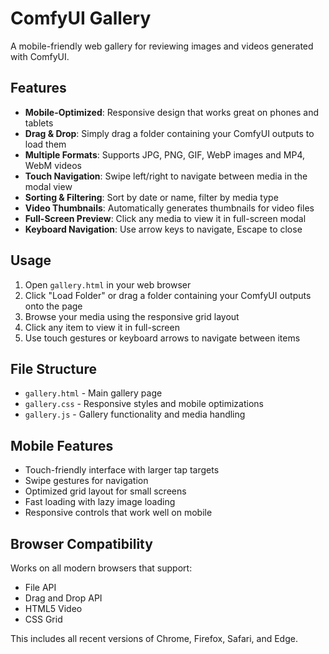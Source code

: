 # ComfyUI Gallery

A mobile-friendly web gallery for reviewing images and videos generated with ComfyUI.

## Features

- **Mobile-Optimized**: Responsive design that works great on phones and tablets
- **Drag & Drop**: Simply drag a folder containing your ComfyUI outputs to load them
- **Multiple Formats**: Supports JPG, PNG, GIF, WebP images and MP4, WebM videos
- **Touch Navigation**: Swipe left/right to navigate between media in the modal view
- **Sorting & Filtering**: Sort by date or name, filter by media type
- **Video Thumbnails**: Automatically generates thumbnails for video files
- **Full-Screen Preview**: Click any media to view it in full-screen modal
- **Keyboard Navigation**: Use arrow keys to navigate, Escape to close

## Usage

1. Open `gallery.html` in your web browser
2. Click "Load Folder" or drag a folder containing your ComfyUI outputs onto the page
3. Browse your media using the responsive grid layout
4. Click any item to view it in full-screen
5. Use touch gestures or keyboard arrows to navigate between items

## File Structure

- `gallery.html` - Main gallery page
- `gallery.css` - Responsive styles and mobile optimizations
- `gallery.js` - Gallery functionality and media handling

## Mobile Features

- Touch-friendly interface with larger tap targets
- Swipe gestures for navigation
- Optimized grid layout for small screens
- Fast loading with lazy image loading
- Responsive controls that work well on mobile

## Browser Compatibility

Works on all modern browsers that support:
- File API
- Drag and Drop API
- HTML5 Video
- CSS Grid

This includes all recent versions of Chrome, Firefox, Safari, and Edge.